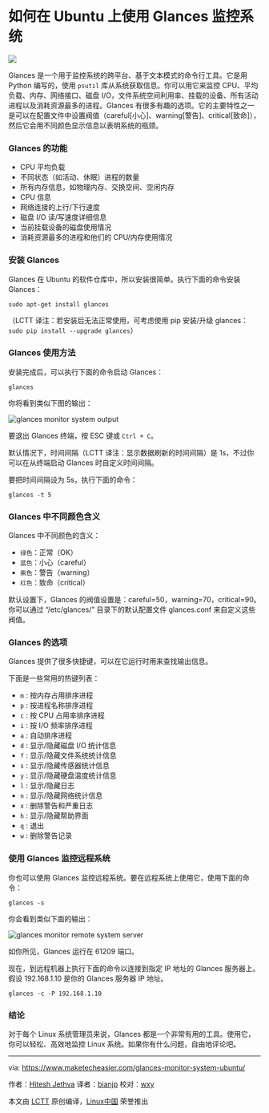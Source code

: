如何在 Ubuntu 上使用 Glances 监控系统
================================================================================

![](https://www.maketecheasier.com/assets/uploads/2015/12/glances_featured.jpg)

Glances 是一个用于监控系统的跨平台、基于文本模式的命令行工具。它是用 Python 编写的，使用 `psutil` 库从系统获取信息。你可以用它来监控 CPU、平均负载、内存、网络接口、磁盘 I/O，文件系统空间利用率、挂载的设备、所有活动进程以及消耗资源最多的进程。Glances 有很多有趣的选项。它的主要特性之一是可以在配置文件中设置阀值（careful[小心]、warning[警告]、critical[致命]），然后它会用不同颜色显示信息以表明系统的瓶颈。

### Glances 的功能

- CPU 平均负载
- 不同状态（如活动、休眠）进程的数量
- 所有内存信息，如物理内存、交换空间、空闲内存
- CPU 信息
- 网络连接的上行/下行速度
- 磁盘 I/O 读/写速度详细信息
- 当前挂载设备的磁盘使用情况
- 消耗资源最多的进程和他们的 CPU/内存使用情况

### 安装 Glances

Glances 在 Ubuntu 的软件仓库中，所以安装很简单。执行下面的命令安装 Glances：

    sudo apt-get install glances

（LCTT 译注：若安装后无法正常使用，可考虑使用 pip 安装/升级 glances：`sudo pip install --upgrade glances`）

### Glances 使用方法

安装完成后，可以执行下面的命令启动 Glances：

    glances

你将看到类似下图的输出：

![glances monitor system output](https://www.maketecheasier.com/assets/uploads/2015/12/glances_output1.png)

要退出 Glances 终端，按 ESC 键或 `Ctrl + C`。

默认情况下，时间间隔（LCTT 译注：显示数据刷新的时间间隔）是 1s，不过你可以在从终端启动 Glances 时自定义时间间隔。

要把时间间隔设为 5s，执行下面的命令：

    glances -t 5

### Glances 中不同颜色含义

Glances 中不同颜色的含义：

- `绿色`：正常（OK）
- `蓝色`：小心（careful）
- `紫色`：警告（warning）
- `红色`：致命（critical）

默认设置下，Glances 的阀值设置是：careful=50，warning=70，critical=90。你可以通过 “/etc/glances/” 目录下的默认配置文件 glances.conf 来自定义这些阀值。

### Glances 的选项

Glances 提供了很多快捷键，可以在它运行时用来查找输出信息。

下面是一些常用的热键列表：

- `m` : 按内存占用排序进程
- `p` : 按进程名称排序进程
- `c` : 按 CPU 占用率排序进程
- `i` : 按 I/O 频率排序进程
- `a` : 自动排序进程
- `d` : 显示/隐藏磁盘 I/O 统计信息
- `f` : 显示/隐藏文件系统统计信息
- `s` : 显示/隐藏传感器统计信息
- `y` : 显示/隐藏硬盘温度统计信息
- `l` : 显示/隐藏日志
- `n` : 显示/隐藏网络统计信息
- `x` : 删除警告和严重日志
- `h` : 显示/隐藏帮助界面
- `q` : 退出
- `w` : 删除警告记录

### 使用 Glances 监控远程系统

你也可以使用 Glances 监控远程系统。要在远程系统上使用它，使用下面的命令：

    glances -s

你会看到类似下面的输出：

![glances monitor remote system server](https://www.maketecheasier.com/assets/uploads/2015/12/glances_server.png)

如你所见，Glances 运行在 61209 端口。

现在，到远程机器上执行下面的命令以连接到指定 IP 地址的 Glances 服务器上。假设 192.168.1.10 是你的 Glances 服务器 IP 地址。

    glances -c -P 192.168.1.10

### 结论

对于每个 Linux 系统管理员来说，Glances 都是一个非常有用的工具。使用它，你可以轻松、高效地监控 Linux 系统。如果你有什么问题，自由地评论吧。

--------------------------------------------------------------------------------

via: https://www.maketecheasier.com/glances-monitor-system-ubuntu/

作者：[Hitesh Jethva][a]
译者：[bianjp](https://github.com/bianjp)
校对：[wxy](https://github.com/wxy)

本文由 [LCTT](https://github.com/LCTT/TranslateProject) 原创编译，[Linux中国](https://linux.cn/) 荣誉推出

[a]:https://www.maketecheasier.com/author/hiteshjethva/

